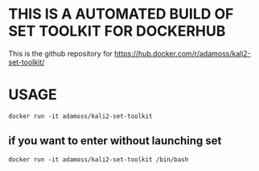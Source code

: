 # THIS IS A AUTOMATED BUILD OF SET TOOLKIT FOR DOCKERHUB 
This is the github repository for https://hub.docker.com/r/adamoss/kali2-set-toolkit/

USAGE
=========  
``` 
docker run -it adamoss/kali2-set-toolkit
```
## if you want to enter without launching set
```
docker run -it adamoss/kali2-set-toolkit /bin/bash
```
